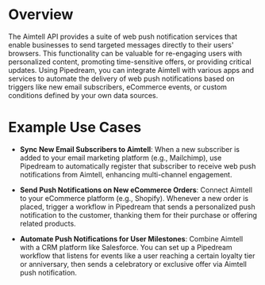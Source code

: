 # Overview

The Aimtell API provides a suite of web push notification services that enable businesses to send targeted messages directly to their users' browsers. This functionality can be valuable for re-engaging users with personalized content, promoting time-sensitive offers, or providing critical updates. Using Pipedream, you can integrate Aimtell with various apps and services to automate the delivery of web push notifications based on triggers like new email subscribers, eCommerce events, or custom conditions defined by your own data sources.

# Example Use Cases

- **Sync New Email Subscribers to Aimtell**: When a new subscriber is added to your email marketing platform (e.g., Mailchimp), use Pipedream to automatically register that subscriber to receive web push notifications from Aimtell, enhancing multi-channel engagement.

- **Send Push Notifications on New eCommerce Orders**: Connect Aimtell to your eCommerce platform (e.g., Shopify). Whenever a new order is placed, trigger a workflow in Pipedream that sends a personalized push notification to the customer, thanking them for their purchase or offering related products.

- **Automate Push Notifications for User Milestones**: Combine Aimtell with a CRM platform like Salesforce. You can set up a Pipedream workflow that listens for events like a user reaching a certain loyalty tier or anniversary, then sends a celebratory or exclusive offer via Aimtell push notification.
